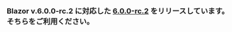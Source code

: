 ### Blazor v.6.0.0-rc.2 に対応した [6.0.0-rc.2](https://github.com/jsakamoto/self-learning-materials-for-blazor-jp/releases/tag/doc%2F6.0.0-rc.2) をリリースしています。そちらをご利用ください。
